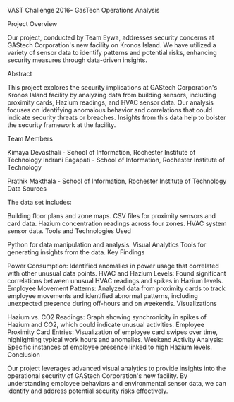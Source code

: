 VAST Challenge 2016- GasTech Operations Analysis

Project Overview

Our project, conducted by Team Eywa, addresses security concerns at GAStech Corporation's new facility on Kronos Island. We have utilized a variety of sensor data to identify patterns and potential risks, enhancing security measures through data-driven insights.

Abstract

This project explores the security implications at GAStech Corporation's Kronos Island facility by analyzing data from building sensors, including proximity cards, Hazium readings, and HVAC sensor data. Our analysis focuses on identifying anomalous behavior and correlations that could indicate security threats or breaches. Insights from this data help to bolster the security framework at the facility.

Team Members

Kimaya Devasthali - School of Information, Rochester Institute of Technology
Indrani Eagapati - School of Information, Rochester Institute of Technology

Prathik Makthala - School of Information, Rochester Institute of Technology
Data Sources

The data set includes:

Building floor plans and zone maps.
CSV files for proximity sensors and card data.
Hazium concentration readings across four zones.
HVAC system sensor data.
Tools and Technologies Used

Python for data manipulation and analysis.
Visual Analytics Tools for generating insights from the data.
Key Findings

Power Consumption: Identified anomalies in power usage that correlated with other unusual data points.
HVAC and Hazium Levels: Found significant correlations between unusual HVAC readings and spikes in Hazium levels.
Employee Movement Patterns: Analyzed data from proximity cards to track employee movements and identified abnormal patterns, including unexpected presence during off-hours and on weekends.
Visualizations

Hazium vs. CO2 Readings: Graph showing synchronicity in spikes of Hazium and CO2, which could indicate unusual activities.
Employee Proximity Card Entries: Visualization of employee card swipes over time, highlighting typical work hours and anomalies.
Weekend Activity Analysis: Specific instances of employee presence linked to high Hazium levels.
Conclusion

Our project leverages advanced visual analytics to provide insights into the operational security of GAStech Corporation's new facility. By understanding employee behaviors and environmental sensor data, we can identify and address potential security risks effectively.

